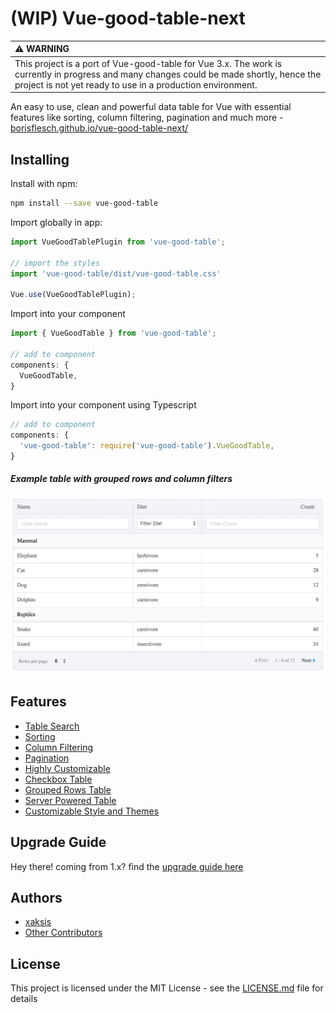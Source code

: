 # (WIP) Vue-good-table-next

| :warning: WARNING          |
|:---------------------------|
| This project is a port of Vue-good-table for Vue 3.x. The work is currently in progress and many changes could be made shortly, hence the project is not yet ready to use in a production environment.      |

<!-- [![npm](https://img.shields.io/npm/dm/vue-good-table.svg?style=flat-square)](https://www.npmjs.com/package/vue-good-table)
[![npm](https://img.shields.io/github/package-json/v/xaksis/vue-good-table.svg?style=flat-square)](https://github.com/xaksis/vue-good-table/releases)
[![npm](https://img.shields.io/github/license/xaksis/vue-good-table.svg?style=flat-square)](https://github.com/xaksis/vue-good-table/blob/master/LICENSE)
[![](https://data.jsdelivr.com/v1/package/npm/vue-good-table/badge)](https://www.jsdelivr.com/package/npm/vue-good-table)
[![Twitter Follow](https://img.shields.io/twitter/follow/crayonbytes.svg?label=Follow&style=social)](https://twitter.com/crayonbytes) -->

An easy to use, clean and powerful data table for Vue with essential features like sorting, column filtering, pagination and much more - [borisflesch.github.io/vue-good-table-next/](https://borisflesch.github.io/vue-good-table-next/)

<!-- 
### Basic Table
![Basic Screenshot](README/images/vgt-table.regular.png) -->

<!-- ## Recipes
Some example recipes for inspiration 
[vue-good-table Recipes](https://github.com/xaksis/vue-good-table/wiki/Vue-good-table-Recipes-(vue-good-table-2.x)) -->
<!-- 
## Table of contents -->

<!-- START doctoc generated TOC please keep comment here to allow auto update -->
<!-- DON'T EDIT THIS SECTION, INSTEAD RE-RUN doctoc TO UPDATE -->

<!-- 
- [Getting Started](#getting-started)
  - [Installing](#installing)
  - [Example Usage](#example-usage)
- [Configuration](#configuration)
  - [Component Options](#component-options)
    - [Table](#table)
    - [Sort Options](#sort-options)
    - [Pagination Options](#pagination-options)
    - [Search Options](#search-options)
    - [Checkbox Table](#checkbox-table)
    - [Grouped Row Options](#grouped-row-options)
    - [Style/Theme](#styletheme)
  - [Column Options](#column-options)
    - [Column filter option in-depth](#column-filter-option-in-depth)
  - [Table Events](#table-events)
    - [@on-row-click](#on-row-click)
    - [@on-cell-click](#on-cell-click)
    - [@on-row-mouseenter](#on-row-mouseenter)
    - [@on-row-mouseleave](#on-row-mouseleave)
    - [@on-search](#on-search)
    - [@on-page-change](#on-page-change)
    - [@on-per-page-change](#on-per-page-change)
    - [@on-sort-change](#on-sort-change)
    - [@on-select-all](#on-select-all)
    - [@on-column-filter](#on-column-filter)
    - [@on-selected-rows-change](#on-selected-rows-change)
  - [Style Options](#style-options)
    - [.vgt-table](#vgt-table)
    - [.vgt-table .stripped](#vgt-table-stripped)
    - [.vgt-table .condensed](#vgt-table-condensed)
- [Themes](#themes)
  - [default](#default)
  - [nocturnal `theme='nocturnal'`](#nocturnal-themenocturnal)
  - [black-rhino `theme='black-rhino'`](#black-rhino-themeblack-rhino)
- [Advanced Customization](#advanced-customization)
  - [Custom row template](#custom-row-template)
  - [Custom column headers](#custom-column-headers)
  - [Grouped Rows](#grouped-rows)
  - [Remote Mode](#remote-mode)
  - [Table Actions Slot](#table-actions-slot)
  - [Empty state slot](#empty-state-slot)
- [Authors](#authors)
- [License](#license) -->

<!-- END doctoc generated TOC please keep comment here to allow auto update -->

## Installing

Install with npm:
```bash
npm install --save vue-good-table
```

Import globally in app:

```javascript
import VueGoodTablePlugin from 'vue-good-table';

// import the styles 
import 'vue-good-table/dist/vue-good-table.css'

Vue.use(VueGoodTablePlugin);
```

Import into your component
```js
import { VueGoodTable } from 'vue-good-table';

// add to component
components: {
  VueGoodTable,
}
```

Import into your component using Typescript
```typescript
// add to component
components: {
  'vue-good-table': require('vue-good-table').VueGoodTable,
}
```


##### Example table with grouped rows and column filters
![Advanced Screenshot](README/images/vgt-table.advanced.png)

## Features
* [Table Search](https://xaksis.github.io/vue-good-table/guide/configuration/search-options.html)
* [Sorting](https://xaksis.github.io/vue-good-table/guide/configuration/sort-options.html)
* [Column Filtering](https://xaksis.github.io/vue-good-table/guide/configuration/column-filter-options.html#filteroptions)
* [Pagination](https://xaksis.github.io/vue-good-table/guide/configuration/pagination-options.html)
* [Highly Customizable](https://xaksis.github.io/vue-good-table/guide/advanced/#custom-row-template)
* [Checkbox Table](https://xaksis.github.io/vue-good-table/guide/advanced/checkbox-table.html)
* [Grouped Rows Table](https://xaksis.github.io/vue-good-table/guide/advanced/grouped-table.html)
* [Server Powered Table](https://xaksis.github.io/vue-good-table/guide/advanced/remote-workflow.html#why-remote-mode)
* [Customizable Style and Themes](https://xaksis.github.io/vue-good-table/guide/style-configuration/)

## Upgrade Guide
Hey there! coming from 1.x? find the [upgrade guide here](https://github.com/xaksis/vue-good-table/wiki/Guide-to-upgrade-from-1.x-to-v2.0)

<!-- 
### Example Usage
```html
<template>
  <div>
    <vue-good-table
      :columns="columns"
      :rows="rows"
      :search-options="{
        enabled: true,
      }"
      :pagination-options="{
        enabled: true,
        perPage: 5,
      }"
      styleClass="vgt-table striped bordered"/>
  </div>
</template>

<script>
export default {
  name: 'my-component',
  data(){
    return {
      columns: [
        {
          label: 'Name',
          field: 'name',
          filterOptions: {
            enabled: true,
          },
        },
        {
          label: 'Age',
          field: 'age',
          type: 'number',
        },
        {
          label: 'Created On',
          field: 'createdAt',
          type: 'date',
          dateInputFormat: 'YYYY-MM-DD',
          dateOutputFormat: 'MMM Do YY',
        },
        {
          label: 'Percent',
          field: 'score',
          type: 'percentage',
        },
      ],
      rows: [
        { id:1, name:"John", age: 20, createdAt: '201-10-31:9: 35 am',score: 0.03343 },
        { id:2, name:"Jane", age: 24, createdAt: '2011-10-31', score: 0.03343 },
        { id:3, name:"Susan", age: 16, createdAt: '2011-10-30', score: 0.03343 },
        { id:4, name:"Chris", age: 55, createdAt: '2011-10-11', score: 0.03343 },
        { id:5, name:"Dan", age: 40, createdAt: '2011-10-21', score: 0.03343 },
        { id:6, name:"John", age: 20, createdAt: '2011-10-31', score: 0.03343 },
        { id:7, name:"Jane", age: 24, createdAt: '20111031' },
        { id:8, name:"Susan", age: 16, createdAt: '2013-10-31', score: 0.03343 },
      ],
    };
  },
};
</script>
``` -->
<!-- 
## Configuration
### Component Options
#### Table
These options relate to the table as a whole

##### columns `Array`

Array containing objects that describe table columns. The column object itself can contain many [configurable properties](#column-options).
```javascript
[
    {
      label: 'Name',
      field: 'name',
      filterable: true,
    }
    //...
]
```

##### rows `Array`

Array containing row objects. Each row object contains data that will be displayed in the table row.
```javascript
[
    {
      id:1,
      name:"John",
      age:20
    },
    //...
]
```
> for **grouped rows**, you need a nested format. Refer to [Grouped Rows](#grouped-rows) for an example.

##### rtl `Boolean (default: false)`

Enable Right-To-Left layout for the table
```html
<vue-good-table
  :columns="columns"
  :rows="rows"
  :rtl="true">
</vue-good-table>
```

##### lineNumbers `Boolean (default: false)`
Show line number for each row
```html
<vue-good-table
  :columns="columns"
  :rows="rows"
  :lineNumbers="true">
</vue-good-table>
```

##### mode `String`
Set mode=`remote` to allow sorting/filtering etc to be powered by server side instead of client side. Setting mode to remote, expects the following workflow:

* pagination, sort, filter, search will emit [Table Events](#table-events) (loading div appears) 
* setup handlers for each event
* in the handler call backend endpoints with the table params
* update rows object with the returned response ( the loading div will disappear once you update the rows object)

for a detailed workflow example check out [The remote mode workflow wiki](https://github.com/xaksis/vue-good-table/wiki/Remote-Mode-Workflow)

```html
<vue-good-table
  :columns="columns"
  :rows="rows"
  mode="remote">
</vue-good-table>
```


#### Sort Options
---
Set of options related to table sorting
```html
<vue-good-table
  :columns="columns"
  :rows="rows"
  :sort-options="{
    enabled: true,
    initialSortBy: {field: 'name', type: 'asc'}
  }">
</vue-good-table>
```

##### sortOptions.enabled `Boolean (default: true)`
Enable/disable sorting on table as a whole. 
```html
<vue-good-table
  :columns="columns"
  :rows="rows"
  :sort-options="{
    enabled: true,
  }">
</vue-good-table>
```

##### sortOptions.initialSortBy `Object`
Allows specifying a default sort for the table on wakeup
```html
<vue-good-table
  :columns="columns"
  :rows="rows"
  :sort-options="{
    enabled: true,
    initialSortBy: {field: 'name', type: 'asc'}
  }">
</vue-good-table>
```

```javascript
// in data
defaultSort: {
  field: 'name',
  type: 'asc' //asc or desc (default: 'asc')
}
```

#### Pagination Options
---
A set of options that are related to table pagination. Each of these are optional and reasonable defaults will be used if you leave off the property.
```html
<vue-good-table
  :columns="columns"
  :rows="rows"
  :paginationOptions="{
    enabled: true,
    perPage: 5,
    position: 'top',
    perPageDropdown: [3, 7, 9],
    dropdownAllowAll: false,
    setCurrentPage: 2,
    nextLabel: 'next',
    prevLabel: 'prev',
    rowsPerPageLabel: 'Rows per page',
    ofLabel: 'of',
    allLabel: 'All',
  }">
</vue-good-table>
```
Options explained below
##### paginationOptions.enabled `Boolean (default: false)`
Enable Pagination for table. By default the paginator is created at the bottom of the table.
```html
<vue-good-table
  :columns="columns"
  :rows="rows"
  :paginationOptions="{
    enabled: true
  }">
</vue-good-table>
```

##### paginationOptions.position `String (default: 'bottom')`
Add pagination on `'top'` or `'bottom'` (top and bottom) of the table (default position is bottom)
```html
<vue-good-table
  :columns="columns"
  :rows="rows"
  :paginationOptions="{
    enabled: true,
    position: 'top'
  }">
</vue-good-table>
```

##### paginationOptions.perPage `Integer (default: 10)`
Number of rows to show per page
```html
<vue-good-table
  :columns="columns"
  :rows="rows"
  :paginationOptions="{
    enabled: true,
    perPage: 5
  }">
</vue-good-table>
```

##### paginationOptions.perPageDropdown `Array (default: [10,20,30,40,50])`
Customize the dropdown options for the amount of items per page
```html
<vue-good-table
  :columns="columns"
  :rows="rows"
  :paginationOptions="{
    enabled: true,
    perPageDropdown: [3, 7, 9]
  }">
</vue-good-table>
```

##### paginationOptions.dropdownAllowAll `Boolean (default: true)`
enables/disables 'All' in the per page dropdown.
```html
<vue-good-table
  :columns="columns"
  :rows="rows"
  :paginationOptions="{
    enabled: true,
    perPageDropdown: [3, 7, 9],
    dropdownAllowAll: false,
  }">
</vue-good-table>
```

##### paginationOptions.setCurrentPage `Number`
set current page programmatically. 
> There's no validation for number of pages so please be careful using this.
```html
<vue-good-table
  :columns="columns"
  :rows="rows"
  :paginationOptions="{
    enabled: true,
    setCurrentPage: 2,
  }">
</vue-good-table>
```

##### pagination label/text options
you can change one or more of the texts shown on pagination by overriding the labels in the following way: 
```html
<vue-good-table
  :columns="columns"
  :rows="rows"
  :paginationOptions="{
    enabled: true,
    nextLabel: 'next',
    prevLabel: 'prev',
    rowsPerPageLabel: 'Rows per page',
    ofLabel: 'of',
    allLabel: 'All',
  }">
</vue-good-table>
```

#### Search Options
---
Set of search related options. These options pertain to the global table search.
```html
<vue-good-table
  :columns="columns"
  :rows="rows"
  :searchOptions="{
    enabled: true,
    trigger: 'enter',
    searchFn: mySearchFn,
    placeholder: 'Search this table',
    externalQuery: searchQuery
  }">
</vue-good-table>
```

Search options explained below

##### searchOptions.enabled `Boolean (default: false)`

Allows a single search input for the whole table 

>Note: enabling this option disables column filters
```html
<vue-good-table
  :columns="columns"
  :rows="rows"
  :searchOptions="{
    enabled: true
  }">
</vue-good-table>
```

##### searchOptions.trigger `String (default: '')`
Allows you to specify if you want search to trigger on 'enter' event of the input. By default table searches on key-up. 

```html
<vue-good-table
  :columns="columns"
  :rows="rows"
  :searchOptions="{
    enabled: true,
    trigger: 'enter'
  }">
</vue-good-table>
```

##### searchOptions.searchFn `Function`

Allows you to specify your own search function for the global search

```html
<vue-good-table
  :columns="columns"
  :rows="rows"
  :searchOptions="{
    enabled: true,
    searchFn: myFunc
  }">
</vue-good-table>
```
```javascript
// in js
methods: {
  myFunc(row, col, cellValue, searchTerm){
    return cellValue === 'my value';
  },
}
```

##### searchOptions.placeholder `String (default: 'Search Table')`
Text for global search input place holder
```html
<vue-good-table
  :columns="columns"
  :rows="rows"
  :searchOptions="{
    enabled: true,
    placeholder: 'Search this table',
  }">
</vue-good-table>
```

##### searchOptions.externalQuery `String`

If you want to use your own input for searching the table, you can use this property

```html
<input type="text" v-model="searchTerm" >
<vue-good-table
  :columns="columns"
  :rows="rows"
  :searchOptions="{
    enabled: true,
    externalQuery: searchTerm
  }">
</vue-good-table>
```
```javascript
// and in data
data(){
  return {
    searchTerm: '',
    // rows, columns etc...
  };
}
```

#### Checkbox Table
Creating table with selectable rows (checkboxes) is easier than ever. 
![Checkbox Screenshot](README/images/vgt-table.checkbox.png)

##### selectOptions `Object`
Object containing select options
```html
<vue-good-table
  @on-select-all="allSelected"
  @on-selected-rows-change="onSelectedRowsChange"
  @on-row-click="rowSelected"
  :columns="columns"
  :rows="rows"
  :selectOptions="{
    enabled: true,
    selectOnCheckboxOnly: true, // only select when checkbox is clicked instead of the row
    selectionInfoClass: 'custom-class',
    selectionText: 'rows selected',
    clearSelectionText: 'clear',
  }">
 ```

 you can get the selectedRows listening the [@on-selected-rows-change](#on-selected-rows-change) event.


#### Grouped Row Options
---
Sometimes you have a hierarchy in table and you want to group rows under subheadings, vue-good-table allows you to do that as well. Following properties relate to row grouping

##### groupOptions `Object`
Object containing group related options. 
```html
<vue-good-table
  :columns="columns"
  :rows="rows"
  :group-options="{
    enabled: true,
    headerPosition: 'bottom' 
  }">
 ```
> rows are formatted differently for grouped tables, refer to [Grouped Rows](#grouped-rows) section.

#### Style/Theme
---
Style options for table

##### styleClass `String (default:  'vgt-table bordered')`
Allows applying your own classes to table. Other in-built classes: condensed, striped, bordered
```html
<vue-good-table
  :columns="columns"
  :rows="rows"
  styleClass="vgt-table bordered striped">
</vue-good-table>
```

##### rowStyleClass `String or Function`

Allows providing custom styles for rows. It can be a string: 'my-class' or a function.
```html
<vue-good-table
  :columns="columns"
  :rows="rows"
  :rowStyleClass="myStyleFn">
</vue-good-table>
```
```javascript
// in methods
myStyleFn(row){ 
  // if row has something return a specific class 
  if(row.fancy) {
    return 'fancy-class';
  }
  return '';
}
```      

##### theme `String`
Allows using other themes. 
Included themes: 
* [nocturnal](#nocturnal-themenocturnal)
* [black-rhino](#black-rhino-themeblack-rhino)

```html
<vue-good-table
  :columns="columns"
  :rows="rows"
  theme="nocturnal">
</vue-good-table>
```


### Column Options
---
Each column objects can contain the following configuration options:


##### label `String`
Text to put on column header.

```javascript
columns: [
  { 
    label: 'name'
  },
  // ...
]
```

##### field `String`

Row object property that this column corresponds to. This can be: 

* String <code>eg: 'name'</code> - simple row property name
* String <code>eg: 'location.lat'</code>- nested row property name. lets say if the row had a property 'location' which was an object containing 'lat' and 'lon'
* Function - a function that returns a value to be displayed based on the row object
```javascript
columns: [
  { 
    label: 'name',
    field: this.fealdFn,
  },
  // ...
]
// in methods
fieldFn(rowObj) {
  return rowObj.name;
}
```

##### type `String`

type of column. default: 'text'. This determines the formatting for the column and filter behavior as well. Possible values:
* _number_ - right aligned
* _decimal_ - right aligned, 2 decimal places
* _percentage_ - expects a decimal like 0.03 and formats it as 3.00%
* _boolean_ - right aligned
* _date_ - expects a string representation of date eg `'20170530'`. You should also specify [dateInputFormat](#dateinputformat) and [dateOutputFormat](dateoutputformat)

```javascript
columns: [
  { 
    label: 'joined On',
    field: 'createdAt',
    type: 'date',
    dateInputFormat: 'YYYY-MM-DD', // expects 2018-03-16
    dateOutputFormat: 'MMM Do YYYY', // outputs Mar 16th 2018
  },
  // ...
]
```

##### dateInputFormat `String`
provide the format to parse date string

##### dateOutputFormat `String`
provide the format for output date

##### sortable `Boolean`
enable/disable sorting on columns. This property is higher priority than global sortable property
```javascript
columns: [
  { 
    label: 'name',
    field: 'user_name',
    sortable: false,
  },
  // ...
]
```

##### sortFn `Function`

custom sort function. If you want to supply your own sort function you can use this property.

```javascript
// in data
columns: [
  {
    label: 'Name',
    field: 'name',
    sortable: true,
    sortFn: this.sortFn,
  }
  //...
],
// in methods
methods: {
  sortFn(x, y, col, rowX, rowY) {
    // x - row1 value for column
    // y - row2 value for column
    // col - column being sorted
    // rowX - row object for row1
    // rowY - row object for row2
    return (x < y ? -1 : (x > y ? 1 : 0));
  }
}
```

##### formatFn `Function`
Allows for custom format of values, <code>function(value)</code>, should return the formatted value to display.

```javascript
// in data
columns: [
  {
    label: 'Salary',
    field: 'salary',
    sortable: true,
    formatFn: this.formatFn,
  }
  //...
],
// in methods
formatFn: function(value) {
  return '$' + value;
}
```

##### html `Boolean`
indicates whether this column will require html rendering. 
> The preferred way of creating columns that have html is by [using slots](#custom-row-template)
```javascript
// in data
columns: [
  {
    label: 'Action',
    field: 'btn',
    html: true,
  }
  //...
],
rows: [
  {
    btn: '<button>My Action</button>',
    // ...
  }
]
```

##### width `Number`
provide a width value for this column

```javascript
columns: [
  { 
    label: 'name',
    field: 'user_name',
    width: '50px',
  },
  // ...
]
```

##### hidden `Boolean`
hide a column
```javascript
columns: [
  { 
    label: 'name',
    field: 'user_name',
    hidden: true,
  },
  // ...
]
```

##### thClass `String`
provide custom class(es) to the table header
```javascript
columns: [
  { 
    label: 'name',
    field: 'user_name',
    thClass: 'custom-th-class',
  },
  // ...
]
```

##### tdClass `String`
provide custom class(es) to the table cells
```javascript
columns: [
  { 
    label: 'name',
    field: 'user_name',
    tdClass: 'text-center',
  },
  // ...
]
```

##### globalSearchDisabled `Boolean (default: false)`
if true, this column will be ignored by the global search
```javascript
columns: [
  { 
    label: 'name',
    field: 'user_name',
    globalSearchDisabled: true,
  },
  // ...
]
```

##### filterOptions `Object`
A collection of filter specific properties. You can find more about these properties in [column filter options section](#column-filter-option-in-depth)

```javascript
columns: [
  { 
    label: 'name',
    field: 'user_name',
    filterOptions: {
  	  enabled: true, // enable filter for this column
      placeholder: 'Filter This Thing', // placeholder for filter input
      filterValue: 'Jane', // initial populated value for this filter
      filterDropdownItems: [], // dropdown (with selected values) instead of text input
      filterFn: this.columnFilterFn, //custom filter function that
      trigger: 'enter', //only trigger on enter not on keyup 
    },
  },
  // ...
]
```

#### Column filter option in-depth
---
Some filterOption properties need a little more explanation

##### filterDropdownItems `Array of strings or Array of objects`
allows creating a dropdown for filter as opposed to an input

```javascript
//array
filterDropdownItems: ['Blue', 'Red', 'Yellow']
//or
filterDropdownItems: [  
  { value: 'n', text: 'Inactive' },  
  { value: 'y', text: 'Active' },  
  { value: 'c', text: 'Check' }  
],
```

##### filterFn `Function`
Custom filter, function of two variables: <code>function(data, filterString)</code>, should return true if data matches the filterString, otherwise false

```javascript
filterFn: function(data, filterString) {
  var x = parseInt(filterString)
  return data >= x - 5 && data <= x + 5;
}
// would create a filter matching numbers within 5 of the provided value
```

### Table Events

#### @on-row-click
event emitted on table row click
```html
<vue-good-table
  :columns="columns"
  :rows="rows"
  @on-row-click="onRowClick">
 ```
 ```javascript
 methods: {
   onRowClick(params) {
     // params.row - row object 
     // params.pageIndex - index of this row on the current page.
     // params.selected - if selection is enabled this argument 
     // indicates selected or not
     // params.event - click event
   }
 }
 ```

 #### @on-cell-click
event emitted on table cell click
```html
<vue-good-table
  :columns="columns"
  :rows="rows"
  @on-cell-click="onCellClick">
 ```
 ```javascript
 methods: {
   onCellClick(params) {
     // params.row - row object 
     // params.column - column object
     // params.rowIndex - index of this row on the current page.
     // params.event - click event
   }
 }
 ```
 
 #### @on-row-mouseenter
event emitted on row mouseenter
```html
<vue-good-table
  :columns="columns"
  :rows="rows"
  @on-row-mouseenter="onRowMouseover">
 ```
 ```javascript
 methods: {
   onRowMouseover(params) {
     // params.row - row object 
     // params.pageIndex - index of this row on the current page.
   }
 }
 ```
 
 #### @on-row-mouseleave
event emitted on table row mouseleave
```html
<vue-good-table
  :columns="columns"
  :rows="rows"
  @on-row-mouseleave="onRowMouseleave">
 ```
 ```javascript
 methods: {
   onRowMouseleave(row, pageIndex) {
     // row - row object 
     // pageIndex - index of this row on the current page.
   }
 }
 ```
 
#### @on-search
event emitted on global search (when global search is enabled)
```html
<vue-good-table
  :columns="columns"
  :rows="rows"
  @on-search="onSearch">
 ```
 ```javascript
 methods: {
   onSearch(params) {
     // params.searchTerm - term being searched for
     // params.rowCount - number of rows that match search
   }
 }
 ```
 
#### @on-page-change
event emitted on pagination page change (when pagination is enabled)
```html
<vue-good-table
  :columns="columns"
  :rows="rows"
  @on-page-change="onPageChange">
 ```
 ```javascript
 methods: {
   onPageChange(params) {
     // params.currentPage - current page that pagination is at
     // params.currentPerPage - number of items per page
     // params.total - total number of items in the table
   }
 }
 ```
 
#### @on-per-page-change
event emitted on per page dropdown change (when pagination is enabled)
```html
<vue-good-table
  :columns="columns"
  :rows="rows"
  @on-per-page-change="onPageChange">
```
```javascript
methods: {
  onPageChange(params) {
    // params.currentPage - current page that pagination is at
    // params.currentPerPage - number of items per page
    // params.total - total number of items in the table
  }
}
```

#### @on-sort-change
event emitted on sort change
```html
<vue-good-table
  :columns="columns"
  :rows="rows"
  @on-sort-change="onSortChange">
```
```javascript
methods: {
  onSortChange(params) {
    // params.sortType - ascending or descending
    // params.columnIndex - index of column being sorted
  }
}
```
 

#### @on-select-all
event emitted when all is selected (only emitted for checkbox tables)
```html
<vue-good-table
  :columns="columns"
  :rows="rows"
  @on-select-all="onSelectAll">
 ```
 ```javascript
 methods: {
   onSelectAll(params) {
     // params.selected - whether the select-all checkbox is checked or unchecked
     // params.selectedRows - all rows that are selected (this page)
   }
 }
 ```
 
 #on-selected-rows-change
 event emitted each time selectedRows has changed
 ```html
 <vue-good-table
   :columns="columns"
   :rows="rows"
   @on-selected-rows-change="onSelectedRowsChange">
  ```
  ```javascript
  methods: {
    onSelectedRowsChange(params) {
      // params.selectedRows - all rows that are selected (this page)
    }
  }
  ```
 
 #### @on-column-filter
event emitted when column is filtered (only emitted for remote mode)
```html
<vue-good-table
  :columns="columns"
  :rows="rows"
  @on-column-filter="onColumnFilter">
 ```
 ```javascript
 methods: {
   onColumnFilter(params) {
     // params.columnFilters - filter values for each column in the following format:
     // {field1: 'filterTerm', field3: 'filterTerm2')
   }
 }
 ```

### Style Options

Vue-good-table allows providing your own css classes for the table via **styleClass** option but it also has in-built classes that you can make use of

#### .vgt-table
![Table Screenshot](README/images/vgt-table.regular.png)

#### .vgt-table .stripped
![Table Bordered Striped Screenshot](README/images/vgt-table.png)

#### .vgt-table .condensed
![Table Bordered Striped Screenshot](README/images/vgt-table.condensed.png)


## Themes

### default
### nocturnal `theme='nocturnal'`
![Nocturnal Theme Screenshot](README/images/vgt-table.nocturnal.png)

### black-rhino `theme='black-rhino'`
![Black Rhino Theme Screenshot](README/images/vgt-table.black-rhino.png)

## Advanced Customization

### Custom row template
vue-good-table also supports dynamic td templates where you dictate how to display the cells. Example:
```html
<vue-good-table
  :columns="columns"
  :rows="rows">
  <template slot="table-row" slot-scope="props">
    <span v-if="props.column.field == 'age'">
      age: {{props.row.age}}
    </span>
    <span v-else>
      {{props.formattedRow[props.column.field]}}
    </span>
  </template>
</vue-good-table>
```
**Note:** 
* The original row object can be accessed via `props.row`
* The currently displayed table row index can be accessed via `props.index` . 
* The original row index can be accessed via `props.row.originalIndex`. You can then access the original row object by using `rows[props.row.originalIndex]`.
* The column object can be accessed via `props.column`
* You can access the formatted row data (for example - formatted date) via `props.formattedRow`

### Custom column headers
Sometimes you might want to use custom column formatting. You can do that in the following way
```html
<vue-good-table
  :columns="columns"
  :rows="rows">
  <template slot="table-column" slot-scope="props">
     <span v-if="props.column.label =='Name'">
        <i class="fa fa-address-book"></i> {{props.column.label}}
     </span>
     <span v-else>
        {{props.column.label}}
     </span>
  </template>
</vue-good-table>
```

### Grouped Rows
To create grouped rows, you need two things. 
1. add groupOptions to table component
```html
<vue-good-table
  :columns="columns"
  :rows="rows"
  :groupOptions="{
  	enabled: true
  }">
</vue-good-table>
```

2. make sure the rows are formatted correctly. grouped rows need to be nested with headers rows containing rows in their children property. For example: 

```javascript
rows: [{
  mode: 'span', // span means this header will span all columns
  label: 'Header Two', // this is the label that'll be used for the header
  children: [
    { name: 'Chris', age: 55, createdAt: '2011-10-11', score: 0.03343 },
    { name: 'Dan', age: 40, createdAt: '2011-10-21', score: 0.03343 },
  ]
}]
```

3. sometimes, you might want a summary row instead of a header row. for example if you want to show total score for your group

```javascript
rows: [{
  name: 'Total', // this is the label that'll be used for the header
  age: undefined,
  createdAt: undefined,
  score: 0.3, // total score here
  children: [
    { name: 'Chris', age: 55, createdAt: '2011-10-11', score: 0.03343 },
    { name: 'Dan', age: 40, createdAt: '2011-10-21', score: 0.03343 },
  ]
}]
```

4. if you want the header/summary row to show up at the bottom of the group, you can specify that in the groupOptions property of the table.
```html
<vue-good-table
  :columns="columns"
  :rows="rows"
  :groupOptions="{
  	enabled: true,
    headerPosition: 'bottom',
  }">
</vue-good-table>
```

you can check out some live examples on the recipes page: 
[vue-good-table Recipes](https://github.com/xaksis/vue-good-table/wiki/Vue-good-table-Recipes-(vue-good-table-2.x))


### Remote Mode
Sometimes you might want to power the table from the backend. Where filtering, paging, sorting etc are done serverside. In order to accomplish that you can follow [The remote mode workflow wiki](https://github.com/xaksis/vue-good-table/wiki/Remote-Mode-Workflow)

### Table Actions Slot
If you want to add table specific actions like a print button for example, you can use the Table Actions Slot. If you have global search enabled, the action panel will show up to the right of that.

```html
<vue-good-table
  :columns="columns"
  :rows="rows">
  <div slot="table-actions">
    This will show up on the top right of the table. 
  </div>
</vue-good-table>
```


### Empty state slot
You can provide html for empty state slot as well. Example:

```html
<vue-good-table
  :columns="columns"
  :rows="rows">
  <div slot="emptystate">
    This will show up when there are no columns
  </div>
</vue-good-table>
``` -->

## Authors

* [xaksis](https://github.com/xaksis)
* [Other Contributors](https://github.com/xaksis/vue-good-table/graphs/contributors)

## License

This project is licensed under the MIT License - see the [LICENSE.md](LICENSE) file for details
